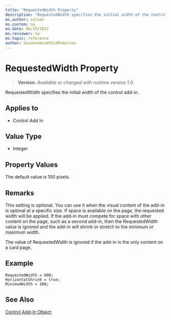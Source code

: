 ```yaml
---
title: "RequestedWidth Property"
description: "RequestedWidth specifies the initial width of the control add-in."
ms.author: solsen
ms.custom: na
ms.date: 06/15/2022
ms.reviewer: na
ms.topic: reference
author: SusanneWindfeldPedersen
---
```

[//]: # (START>DO_NOT_EDIT)
[//]: # (IMPORTANT:Do not edit any of the content between here and the END>DO_NOT_EDIT.)
[//]: # (Any modifications should be made in the .xml files in the ModernDev repo.)
# RequestedWidth Property
> **Version**: _Available or changed with runtime version 1.0._

RequestedWidth specifies the initial width of the control add-in.

## Applies to
-   Control Add In

[//]: # (IMPORTANT: END>DO_NOT_EDIT)


## Value Type 
  
- Integer 

## Property Values

The default value is 100 pixels.

## Remarks 

This setting is optional. You can use it when the visual content of the add-in is optimal at a specific size. If space is available on the page, the requested width will be applied. If the add-in must compete for space with other content on the page, such as a second add-in, then the RequestedWidth value is ignored and the add-in will shrink or stretch to the minimum or maximum width.

The value of RequestedWidth is ignored if the add-in is the only content on a card page.

## Example

```AL
RequestedWidth = 600;
HorizontalShrink = true;
MinimumWidth = 100; 
```

## See Also

[Control Add-In Object](../devenv-control-addin-object.md)  